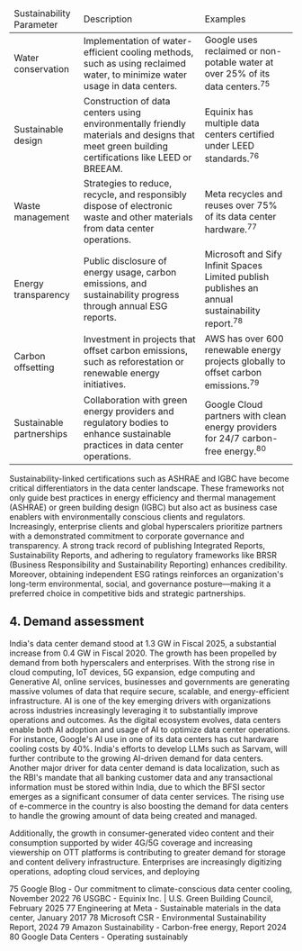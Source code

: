<table><thead><tr><td>Sustainability Parameter</td><td>Description</td><td>Examples</td></tr></thead><tbody><tr><td>Water conservation</td><td>Implementation of water-efficient cooling methods, such as using reclaimed water, to minimize water usage in data centers.</td><td>Google uses reclaimed or non-potable water at over 25% of its data centers.<sup>75</sup></td></tr><tr><td>Sustainable design</td><td>Construction of data centers using environmentally friendly materials and designs that meet green building certifications like LEED or BREEAM.</td><td>Equinix has multiple data centers certified under LEED standards.<sup>76</sup></td></tr><tr><td>Waste management</td><td>Strategies to reduce, recycle, and responsibly dispose of electronic waste and other materials from data center operations.</td><td>Meta recycles and reuses over 75% of its data center hardware.<sup>77</sup></td></tr><tr><td>Energy transparency</td><td>Public disclosure of energy usage, carbon emissions, and sustainability progress through annual ESG reports.</td><td>Microsoft and Sify Infinit Spaces Limited publish publishes an annual sustainability report.<sup>78</sup></td></tr><tr><td>Carbon offsetting</td><td>Investment in projects that offset carbon emissions, such as reforestation or renewable energy initiatives.</td><td>AWS has over 600 renewable energy projects globally to offset carbon emissions.<sup>79</sup></td></tr><tr><td>Sustainable partnerships</td><td>Collaboration with green energy providers and regulatory bodies to enhance sustainable practices in data center operations.</td><td>Google Cloud partners with clean energy providers for 24/7 carbon-free energy.<sup>80</sup></td></tr></tbody></table>

Sustainability-linked certifications such as ASHRAE and IGBC have become critical differentiators in the data center landscape. These frameworks not only guide best practices in energy efficiency and thermal management (ASHRAE) or green building design (IGBC) but also act as business case enablers with environmentally conscious clients and regulators. Increasingly, enterprise clients and global hyperscalers prioritize partners with a demonstrated commitment to corporate governance and transparency. A strong track record of publishing Integrated Reports, Sustainability Reports, and adhering to regulatory frameworks like BRSR (Business Responsibility and Sustainability Reporting) enhances credibility. Moreover, obtaining independent ESG ratings reinforces an organization's long-term environmental, social, and governance posture—making it a preferred choice in competitive bids and strategic partnerships.

## 4. Demand assessment

India's data center demand stood at 1.3 GW in Fiscal 2025, a substantial increase from 0.4 GW in Fiscal 2020. The growth has been propelled by demand from both hyperscalers and enterprises. With the strong rise in cloud computing, IoT devices, 5G expansion, edge computing and Generative AI, online services, businesses and governments are generating massive volumes of data that require secure, scalable, and energy-efficient infrastructure. AI is one of the key emerging drivers with organizations across industries increasingly leveraging it to substantially improve operations and outcomes. As the digital ecosystem evolves, data centers enable both AI adoption and usage of AI to optimize data center operations. For instance, Google's AI use in one of its data centers has cut hardware cooling costs by 40%. India's efforts to develop LLMs such as Sarvam, will further contribute to the growing AI-driven demand for data centers. Another major driver for data center demand is data localization, such as the RBI's mandate that all banking customer data and any transactional information must be stored within India, due to which the BFSI sector emerges as a significant consumer of data center services. The rising use of e-commerce in the country is also boosting the demand for data centers to handle the growing amount of data being created and managed.

Additionally, the growth in consumer-generated video content and their consumption supported by wider 4G/5G coverage and increasing viewership on OTT platforms is contributing to greater demand for storage and content delivery infrastructure. Enterprises are increasingly digitizing operations, adopting cloud services, and deploying

75 Google Blog - Our commitment to climate-conscious data center cooling, November 2022
76 USGBC - Equinix Inc. | U.S. Green Building Council, February 2025
77 Engineering at Meta - Sustainable materials in the data center, January 2017
78 Microsoft CSR - Environmental Sustainability Report, 2024
79 Amazon Sustainability - Carbon-free energy, Report 2024
80 Google Data Centers - Operating sustainably